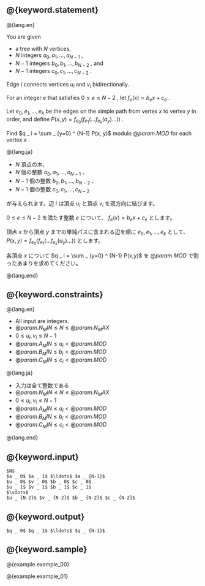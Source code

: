 ## @{keyword.statement}

@{lang.en}

You are given

- a tree with $N$ vertices,
- $N$ integers $a _ 0, a _ 1, \ldots, a _ {N-1}$ ,
- $N-1$ integers $b _ 0, b _ 1, \ldots, b _ {N-2}$ , and
- $N-1$ integers $c _ 0, c _ 1, \ldots, c _ {N-2}$ .

Edge $i$ connects vertices $u _ i$ and $v _ i$ bidirectionally.

For an integer $e$ that satisfies $0 \leq e \leq N-2$ , let $f _ e(x) = b _ e x + c _ e$ .

Let $e _ 0, e _ 1, \ldots, e _ k$ be the edges on the simple path from vertex $x$ to vertex $y$ in order, and define $P(x, y) = f _ {e _ 0}(f _ {e _ 1}(\ldots f _ {e _ k}(a _ y) \ldots ))$ .

Find $q _ i = \sum _ {y=0} ^ {N-1} P(x, y)$ modulo $@{param.MOD}$ for each vertex $x$ .

@{lang.ja}

- $N$ 頂点の木、
- $N$ 個の整数 $a _ 0 , a _ 1 , \ldots , a _ {N-1}$ 、
- $N-1$ 個の整数 $b _ 0 , b _ 1 , \ldots , b _ {N-2}$ 、
- $N-1$ 個の整数 $c _ 0 , c _ 1 , \ldots , c _ {N-2}$

が与えられます。辺 $i$ は頂点 $u _ i$ と頂点 $v _ i$ を双方向に結びます。

$0\leq e \leq N-2$ を満たす整数 $e$ について、 $f _ e (x) = b _ e x + c _ e$ とします。

頂点 $x$ から頂点 $y$ までの単純パスに含まれる辺を順に $e _ 0,e _ 1, \ldots , e _ k$ として、 $P(x, y) = f _ {e _ 0}(f _ {e _ 1}(\ldots f _ {e _ k}(a _ y) \ldots ))$ とします。

各頂点 $x$ について $q _ i = \sum _ {y=0} ^ {N-1} P(x,y)$ を $@{param.MOD}$ で割ったあまりを求めてください。 

@{lang.end}

## @{keyword.constraints}

@{lang.en}
- All input are integers.
- $@{param.N_MIN} \leq N \leq @{param.N_MAX}$
- $0 \leq u _ i, v _ i \leq N - 1$
- $@{param.A_MIN} \leq a _ i \lt @{param.MOD}$
- $@{param.B_MIN} \leq b _ i \lt @{param.MOD}$
- $@{param.C_MIN} \leq c _ i \lt @{param.MOD}$

@{lang.ja}
- 入力は全て整数である
- $@{param.N_MIN} \leq N \leq @{param.N_MAX}$
- $0 \leq u _ i, v _ i \leq N - 1$
- $@{param.A_MIN} \leq a _ i \lt @{param.MOD}$
- $@{param.B_MIN} \leq b _ i \lt @{param.MOD}$
- $@{param.C_MIN} \leq c _ i \lt @{param.MOD}$

@{lang.end}

## @{keyword.input}

```
$N$
$a _ 0$ $a _ 1$ $\ldots$ $a _ {N-1}$
$u _ 0$ $v _ 0$ $b _ 0$ $c _ 0$
$u _ 1$ $v _ 1$ $b _ 1$ $c _ 1$
$\vdots$
$u _ {N-2}$ $v _ {N-2}$ $b _ {N-2}$ $c _ {N-2}$
```

## @{keyword.output}

```
$q _ 0$ $q _ 1$ $\ldots$ $q _ {N-1}$
```

## @{keyword.sample}

@{example.example_00}

@{example.example_01}

